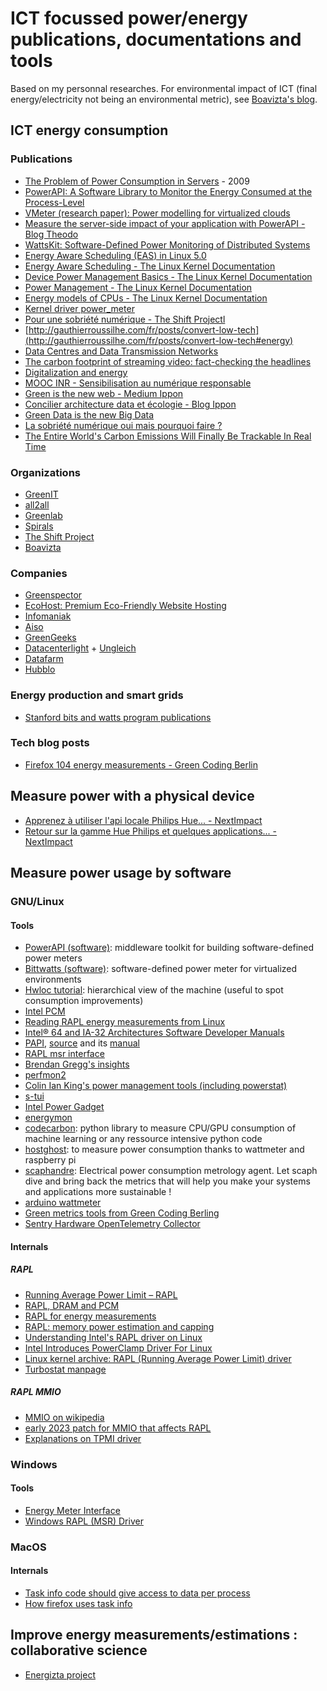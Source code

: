# ICT focussed power/energy publications, documentations and tools

Based on my personnal researches. For environmental impact of ICT (final energy/electricity not being an environmental metric), see [Boavizta's blog](https://boavizta.org/en/blog).

## ICT energy consumption

### Publications

- [The Problem of Power Consumption in Servers](https://www.infoq.com/articles/power-consumption-servers/) - 2009
- [PowerAPI: A Software Library to Monitor the Energy Consumed at the Process-Level](https://ercim-news.ercim.eu/en92/special/powerapi-a-software-library-to-monitor-the-energy-consumed-at-the-process-level)
- [VMeter (research paper): Power modelling for virtualized clouds](https://ieeexplore.ieee.org/document/5470907)
- [Measure the server-side impact of your application with PowerAPI - Blog Theodo](https://blog.theodo.com/2020/05/greenit-measure-server-energy-consumption-powerapi/)
- [WattsKit: Software-Defined Power Monitoring of Distributed Systems](https://hal.inria.fr/hal-01439889)
- [Energy Aware Scheduling (EAS) in Linux 5.0](https://community.arm.com/developer/ip-products/processors/b/processors-ip-blog/posts/energy-aware-scheduling-in-linux)
- [Energy Aware Scheduling - The Linux Kernel Documentation](https://www.kernel.org/doc/html/v5.5-rc2/scheduler/sched-energy.html)
- [Device Power Management Basics - The Linux Kernel Documentation](https://www.kernel.org/doc/html/v4.14/driver-api/pm/devices.html)
- [Power Management - The Linux Kernel Documentation](https://www.kernel.org/doc/html/latest/power/index.html)
- [Energy models of CPUs - The Linux Kernel Documentation](https://www.kernel.org/doc/html/latest/power/energy-model.html)
- [Kernel driver power_meter](https://www.kernel.org/doc/html/latest/hwmon/acpi_power_meter.html)
- [Pour une sobriété numérique - The Shift Projectl](https://theshiftproject.org/article/pour-une-sobriete-numerique-rapport-shift/)
- [http://gauthierroussilhe.com/fr/posts/convert-low-tech](http://gauthierroussilhe.com/fr/posts/convert-low-tech#energy)
- [Data Centres and Data Transmission Networks](https://www.iea.org/reports/data-centres-and-data-transmission-networks#resources)
- [The carbon footprint of streaming video: fact-checking the headlines](https://www.iea.org/commentaries/the-carbon-footprint-of-streaming-video-fact-checking-the-headlines)
- [Digitalization and energy](https://www.iea.org/reports/digitalisation-and-energy)
- [MOOC INR - Sensibilisation au numérique responsable](https://www.academie-nr.org/sensibilisation/#/)
- [Green is the new web - Medium Ippon](https://medium.com/ippon/green-is-the-new-web-75d56226a4b)
- [Concilier architecture data et écologie - Blog Ippon](https://blog.ippon.fr/2019/12/16/concilier-architecture-data-et-ecologie-cest-possible-une-introduction-au-green-it/)
- [Green Data is the new Big Data](https://www.youtube.com/watch?v=gIb2KeSINp4)
- [La sobriété numérique oui mais pourquoi faire ?](https://signal.eu.org/blog/2020/07/15/la-sobriete-numerique-oui-mais-pour-quoi-faire/)
- [The Entire World's Carbon Emissions Will Finally Be Trackable In Real Time ](https://news.slashdot.org/story/20/07/17/2057205/the-entire-worlds-carbon-emissions-will-finally-be-trackable-in-real-time)

### Organizations

- [GreenIT](https://www.greenit.fr/)
- [all2all](http://www.all2all.org)
- [Greenlab](https://greenlab.di.uminho.pt/)
- [Spirals](https://team.inria.fr/spirals/)
- [The Shift Project](https://theshiftproject.org/)
- [Boavizta](https://boavizta.org/en)

### Companies

- [Greenspector](https://greenspector.com/en/home/)
- [EcoHost: Premium Eco-Friendly Website Hosting](https://www.eco-host.co/)
- [Infomaniak](https://www.infomaniak.com)
- [Aiso](https://www.aiso.net/)
- [GreenGeeks](https://www.greengeeks.com/)
- [Datacenterlight](https://datacenterlight.ch/) + [Ungleich](https://ungleich.ch/)
- [Datafarm](https://datafarm.io/)
- [Hubblo](https://hubblo.org)

### Energy production and smart grids

- [Stanford bits and watts program publications](https://energy.stanford.edu/bitsandwatts/research/publications)

### Tech blog posts

- [Firefox 104 energy measurements - Green Coding Berlin](https://www.green-coding.org/blog/firefox-104-energy-measurements/)

## Measure power with a physical device

- [Apprenez à utiliser l'api locale Philips Hue... - NextImpact](https://www.nextinpact.com/article/66882/apprenez-a-utiliser-api-locale-philips-hue-et-a-utiliser-dans-premier-script-python)
- [Retour sur la gamme Hue Philips et quelques applications... - NextImpact](https://www.nextinpact.com/article/66883/retour-sur-gamme-hue-philips-et-quelques-applications-creees-par-communaute)

## Measure power usage by software

### GNU/Linux

#### Tools

- [PowerAPI (software)](https://powerapi-ng.github.io): middleware toolkit for building software-defined power meters
- [Bittwatts (software)](https://github.com/Spirals-Team/bitwatts): software-defined power meter for virtualized environments
- [Hwloc tutorial](https://www.open-mpi.org/projects/hwloc/tutorials/20120702-POA-hwloc-tutorial.html): hierarchical view of the machine (useful to spot consumption improvements)
- [Intel PCM](https://software.intel.com/content/www/us/en/develop/articles/intel-performance-counter-monitor.html)
- [Reading RAPL energy measurements from Linux](http://web.eece.maine.edu/~vweaver/projects/rapl/)
- [Intel® 64 and IA-32 Architectures Software Developer Manuals](https://software.intel.com/content/www/us/en/develop/articles/intel-sdm.html)
- [PAPI](https://icl.utk.edu/papi/), [source](https://bitbucket.org/icl/papi/src/master/) and its [manual](https://linux.die.net/man/3/papi)
- [RAPL msr interface](https://community.intel.com/t5/Software-Tuning-Performance/RAPL-MSR-Interface/td-p/938123)
- [Brendan Gregg's insights](http://www.brendangregg.com/linuxperf.html)
- [perfmon2](http://perfmon2.sourceforge.net/)
- [Colin Ian King's power management tools (including powerstat)](https://launchpad.net/~colin-king/+archive/ubuntu/powermanagement)
- [s-tui](https://github.com/amanusk/s-tui)
- [Intel Power Gadget](https://software.intel.com/content/www/us/en/develop/articles/intel-power-gadget.html#attachment-heading)
- [energymon](https://github.com/energymon/energymon)
- [codecarbon](https://github.com/mlco2/codecarbon): python library to measure CPU/GPU consumption of machine learning or any ressource intensive python code
- [hostghost](https://gitlab.com/localg-host/hostghost): to measure power consumption thanks to wattmeter and raspberry pi
- [scaphandre](https://github.com/hubblo-org/scaphandre/): Electrical power consumption metrology agent. Let scaph dive and bring back the metrics that will help you make your systems and applications more sustainable !
- [arduino wattmeter](https://circuitdigest.com/microcontroller-projects/arduino-wattmeter-to-measure-voltage-current-power-consumption)
- [Green metrics tools from Green Coding Berling](https://github.com/green-coding-berlin/green-metrics-tool)
- [Sentry Hardware OpenTelemetry Collector](https://www.sentrysoftware.com/docs/hws-otel-collector/2.0.00/index.html)

#### Internals

##### RAPL

- [Running Average Power Limit – RAPL](https://01.org/blogs/2014/running-average-power-limit-%E2%80%93-rapl)
- [RAPL, DRAM and PCM](https://community.intel.com/t5/Software-Tuning-Performance/RAPL-DRAM-and-PCM/td-p/942608)
- [RAPL for energy measurements](https://community.intel.com/t5/Software-Tuning-Performance/RAPL-for-energy-measurement/td-p/919723)
- [RAPL: memory power estimation and capping](https://dl.acm.org/doi/10.1145/1840845.1840883)
- [Understanding Intel's RAPL driver on Linux](https://www.phoronix.com/scan.php?page=news_item&px=MTcxMjY)
- [Intel Introduces PowerClamp Driver For Linux](https://www.phoronix.com/scan.php?page=news_item&px=MTIyOTE)
- [Linux kernel archive: RAPL (Running Average Power Limit) driver](http://lkml.iu.edu/hypermail/linux/kernel/1304.0/01322.html)
- [Turbostat manpage](https://www.linux.org/docs/man8/turbostat.html)

##### RAPL MMIO

- [MMIO on wikipedia](https://en.wikipedia.org/wiki/Memory-mapped_I/O_and_port-mapped_I/O)
- [early 2023 patch for MMIO that affects RAPL](https://lwn.net/Articles/929547/)
- [Explanations on TPMI driver](https://www.phoronix.com/news/Intel-TPMI-Linux-Driver)

### Windows

#### Tools

- [Energy Meter Interface](https://docs.microsoft.com/en-us/windows-hardware/drivers/powermeter/energy-meter-interface)
- [Windows RAPL (MSR) Driver](https://github.com/hubblo-org/windows-rapl-driver/)

### MacOS

#### Internals

- [Task info code should give access to data per process](https://github.com/apple/darwin-xnu/blob/8f02f2a044b9bb1ad951987ef5bab20ec9486310/osfmk/mach/task_info.h#L464)
- [How firefox uses task info](https://hg.mozilla.org/mozilla-central/file/tip/tools/profiler/core/PowerCounters-mac.cpp#l35)

## Improve energy measurements/estimations : collaborative science

- [Energizta project](https://github.com/Boavizta/Energizta/)
